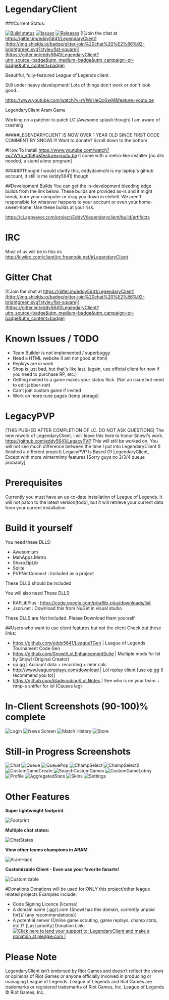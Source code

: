 LegendaryClient
===============
###Current Status: 

[![Build status](https://img.shields.io/appveyor/ci/EddyV/legendaryclient.svg?style=flat-square)](https://ci.appveyor.com/project/EddyV/legendaryclient/branch/master)
[![Issues](https://img.shields.io/github/issues/eddy5641/LegendaryClient.svg?style=flat-square)](https://github.com/eddy5641/LegendaryClient/issues)
[![Releases](https://img.shields.io/github/release/eddy5641/LegendaryClient.svg?style=flat-square)](https://github.com/eddy5641/LegendaryClient/releases)
[![Join the chat at https://gitter.im/eddy5641/LegendaryClient](http://img.shields.io/badge/gitter-join%20chat%20%E2%86%92-brightgreen.svg?style=flat-square)](https://gitter.im/eddy5641/LegendaryClient?utm_source=badge&utm_medium=badge&utm_campaign=pr-badge&utm_content=badge)

Beautiful, fully-featured League of Legends client.

Still under heavy development! Lots of things don't work or don't look good...

https://www.youtube.com/watch?v=rVWdHeQcGwM&feature=youtu.be

LegendaryClient Aram Game

Working on a patcher to patch LC [Awesome splash though]
I am aware of crashing

#####LEGENDARYCLIENT IS NOW OVER 1 YEAR OLD SINCE FIRST CODE COMMENT BY SNOWL!!!
Want to donate? Scroll down to the bottom

#How To Install
https://www.youtube.com/watch?v=ZWYn_vft5Kg&feature=youtu.be
It come with a metro-like installer [no dlls needed, a stand alone program]

######Thought I would clarify this, eddydavinchi is my laptop's github account, it still is me (eddy5641) though 

##Development Builds
You can get the in-development bleeding edge builds from the link below.
These builds are provided as-is and it might break, burn your computer or drag you down in elohell.
We aren't responsible for whatever happens to your account or even your home-sweet-home.
Use these builds at your risk.

https://ci.appveyor.com/project/EddyV/legendaryclient/build/artifacts

IRC
===
Most of us will be in this irc
http://kiwiirc.com/client/irc.freenode.net/#LegendaryClient

Gitter Chat
===========
[![Join the chat at https://gitter.im/eddy5641/LegendaryClient](http://img.shields.io/badge/gitter-join%20chat%20%E2%86%92-brightgreen.svg?style=flat-square)](https://gitter.im/eddy5641/LegendaryClient?utm_source=badge&utm_medium=badge&utm_campaign=pr-badge&utm_content=badge)

Known Issues / TODO
===================
* Team Builder is not implemented / superbuggy
* Need a HTML website (I am not good at html)
* Replays are in work
* Shop is just bad, but that's like last. (again, use official client for now if you need to purchase RP, etc.)
* Getting invited to a game makes your status flick. (Not an issue but need to edit jabber-net)
* Can't join custom game if invited
* Work on more rune pages (temp storage)

LegacyPVP
=========
[THIS PUSHED AFTER COMPLETION OF LC. DO NOT ASK QUESTIONS]
The new rework of LegendaryClient. I will leave this here to honor Snowl's work.
https://github.com/eddy5641/LegacyPVP
This will still be worked on, You will not see much difference between the time I put into LegendaryClient (I finished a different project)
LegacyPVP Is Based Of LegendaryClient, Except with more winterminty features [Sorry guys no 2/3/4 queue probably]

Prerequisites
=============

Currently you must have an up-to-date installation of League of Legends. It will not patch to the latest version(todo), but it will retrieve your current data from your current installation

Build it yourself
=================

You need these DLLS:

* Awesomium
* MahApps.Metro
* SharpZipLib
* Sqlite
* PVPNetConnect : Included as a project
 
These DLLS should be included

You will also need These DLLS:
* RAFLibPlus : https://code.google.com/p/raflib-plus/downloads/list
* Json.net : Download this from NuGet in visual studio

These DLLS are Not Included. Please Download them yourself

##Users who want to use client features but not the client
Check out these links:
* https://github.com/eddy5641/LeagueTGen | League of Legends Tournament Code Gen
* https://github.com/Snowl/LoLEnhancementSuite | Multiple mods for lol by Snowl (Original Creator)
* op.gg | Account data + recording + mmr calc
* http://www.leaguereplays.com/download | Lol replay client [use op.gg (I recommend you to)]
* https://github.com/bladecoding/LoLNotes | See who is on your team + rtmp-s sniffer for lol (Causes lag)

In-Client Screenshots (90-100)% complete
=====================

![Login](http://i.imgur.com/RWzqFKv.png)
![News Screen](http://i.imgur.com/cqnoYXF.png)
![Match History](http://i.imgur.com/03K5nmC)
![Store](http://i.imgur.com/1Bq26WV.png)

Still-in Progress Screenshots 
=============================

![Chat](http://puu.sh/5FVHS.png)
![Queue](http://i.imgur.com/yOea3kR.png)
![QueuePop](http://i.imgur.com/KAt5KXR.png)
![ChampSelect](http://i.imgur.com/KEZHtw2.jpg)
![ChampSelect2](http://i.imgur.com/FBK2dw3.jpg)
![CustomGameCreate](http://i.imgur.com/vig8S6P.png)
![SearchCustomGames](http://i.imgur.com/1j5Yw8c.png)
![CustomGameLobby](http://i.imgur.com/Z345BSm.png)
![Profile](http://i.imgur.com/BSLpms5.png)
![AggregatedStats](http://puu.sh/5CHtN.jpg)
![Skins](http://i.imgur.com/Lsz3x4d.jpg)
![Settings](http://i.imgur.com/ZTktZTY.png)

Other Features
======

**Super lightweight footprint**

![Footprint](http://i.imgur.com/BAN9o6X.png)

**Multiple chat states:**

![ChatStates](http://i.imgur.com/TY96nl5.png)

**View other teams champions in ARAM**

![AramHack](http://i.imgur.com/9tPrxGy)

**Customizable Client - Even use your favorite fanarts!**

![Customizable](http://i.imgur.com/1aaZxDp.png)

#Donations
Donations will be used for ONLY this project/other league related projects
Examples include:
* Code Signing Licence [license]
* A domain name [.gg/(.com {Snowl has this domain, currently unpaid for})/ {any recommendations}]
* A potential server (Online game scouting, game replays, champ stats, etc.)? [Last priority]
Donation Link:
<a href='https://pledgie.com/campaigns/27549'><img alt='Click here to lend your support to: LegendaryClient and make a donation at pledgie.com !' src='https://pledgie.com/campaigns/27549.png?skin_name=chrome' border='0' ></a>

Please Note
======
LegendaryClient isn’t endorsed by Riot Games and doesn’t reflect the views or opinions of Riot Games or anyone officially involved in producing or managing League of Legends. League of Legends and Riot Games are trademarks or registered trademarks of Riot Games, Inc. League of Legends © Riot Games, Inc.

